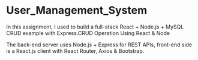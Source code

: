 # User_Management_System  

In this assignment, I used to build a full-stack React + Node.js + MySQL CRUD example with Express.CRUD Operation Using React & Node

The back-end server uses Node.js + Express for REST APIs, front-end side is a React.js client with React Router, Axios & Bootstrap.

